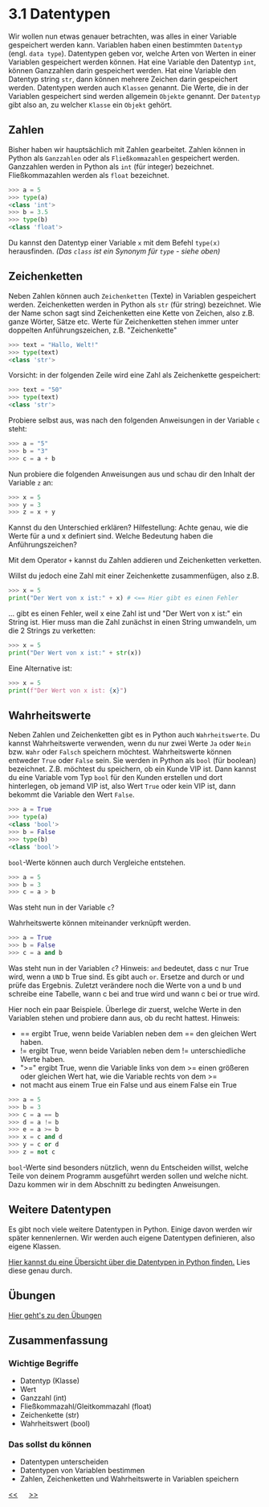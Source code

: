 # 3.1 Datentypen

Wir wollen nun etwas genauer betrachten, 
was alles in einer Variable gespeichert werden kann. 
Variablen haben einen bestimmten `Datentyp` (engl. `data type`).
Datentypen geben vor, welche Arten von Werten in einer Variablen gespeichert werden können.
Hat eine Variable den Datentyp `int`, können Ganzzahlen darin gespeichert werden.
Hat eine Variable den Datentyp string `str`, dann können mehrere Zeichen darin gespeichert werden.
Datentypen werden auch `Klassen` genannt. Die Werte, die in der Variablen gespeichert sind werden  allgemein `Objekte` genannt.
Der `Datentyp` gibt also an, zu welcher `Klasse` ein `Objekt` gehört.

## Zahlen

Bisher haben wir hauptsächlich mit Zahlen gearbeitet.
Zahlen können in Python als `Ganzzahlen` oder als `Fließkommazahlen` gespeichert werden.
Ganzzahlen werden in Python als `int` (für integer) bezeichnet.
Fließkommazahlen werden als `float` bezeichnet.

```python
>>> a = 5
>>> type(a)
<class 'int'>
>>> b = 3.5
>>> type(b)
<class 'float'>
```

Du kannst den Datentyp einer Variable `x` mit dem Befehl `type(x)` herausfinden.
*(Das `class` ist ein Synonym für `type` - siehe oben)*

## Zeichenketten

Neben Zahlen können auch `Zeichenketten` (Texte) in Variablen gespeichert werden.
Zeichenketten werden in Python als `str` (für string) bezeichnet. 
Wie der Name schon sagt sind Zeichenketten eine Kette von Zeichen, also z.B. ganze Wörter, Sätze etc.
Werte für Zeichenketten stehen immer unter doppelten Anführungszeichen, z.B. "Zeichenkette"

```python
>>> text = "Hallo, Welt!"
>>> type(text)
<class 'str'>
```

Vorsicht: in der folgenden Zeile wird eine Zahl als Zeichenkette gespeichert:

```python
>>> text = "50"
>>> type(text)
<class 'str'>
```

Probiere selbst aus, was nach den folgenden Anweisungen in der Variable `c` steht:

```python
>>> a = "5"
>>> b = "3"
>>> c = a + b
```

Nun probiere die folgenden Anweisungen aus und schau dir den Inhalt der Variable `z` an:

```python
>>> x = 5
>>> y = 3
>>> z = x + y
```

Kannst du den Unterschied erklären? 
Hilfestellung: Achte genau, wie die Werte für a und x definiert sind. Welche Bedeutung haben die Anführungszeichen?

Mit dem Operator `+` kannst du Zahlen addieren und Zeichenketten verketten.

Willst du jedoch eine Zahl mit einer Zeichenkette zusammenfügen, also z.B. 
```python
>>> x = 5
print("Der Wert von x ist:" + x) # <== Hier gibt es einen Fehler 
```
... gibt es einen Fehler, weil x eine Zahl ist und "Der Wert von x ist:" ein String ist. Hier muss man die Zahl zunächst in einen String umwandeln, um die 2 Strings zu verketten:

```python
>>> x = 5
print("Der Wert von x ist:" + str(x)) 
```

Eine Alternative ist:
```python
>>> x = 5
print(f"Der Wert von x ist: {x}") 
```

## Wahrheitswerte

Neben Zahlen und Zeichenketten gibt es in Python auch `Wahrheitswerte`.
Du kannst Wahrheitswerte verwenden, wenn du nur zwei Werte `Ja` oder `Nein` bzw. `Wahr` oder `Falsch` speichern möchtest.
Wahrheitswerte können entweder `True` oder `False` sein.
Sie werden in Python als `bool` (für boolean) bezeichnet.
Z.B. möchtest du speichern, ob ein Kunde VIP ist. Dann kannst du eine Variable vom Typ `bool`  für den Kunden erstellen und dort hinterlegen, ob jemand VIP ist, also Wert `True` oder kein VIP ist, dann bekommt die Variable den Wert `False`.

```python
>>> a = True
>>> type(a)
<class 'bool'>
>>> b = False
>>> type(b)
<class 'bool'>
```

`bool`-Werte können auch durch Vergleiche entstehen.

```python
>>> a = 5
>>> b = 3
>>> c = a > b
```

Was steht nun in der Variable `c`?

Wahrheitswerte können miteinander verknüpft werden.

```python
>>> a = True
>>> b = False
>>> c = a and b
```


Was steht nun in der Variablen `c`? 
Hinweis: `and` bedeutet, dass c nur True wird, wenn a `UND` b True sind.
Es gibt auch `or`. Ersetze and durch or und prüfe das Ergebnis. Zuletzt verändere noch die Werte von a und b und schreibe eine Tabelle, wann c bei and true wird und wann c bei or true wird.

Hier noch ein paar Beispiele. Überlege dir zuerst, welche Werte in den 
Variablen stehen und probiere dann aus, ob du recht hattest.
Hinweis: 
 - == ergibt True, wenn beide Variablen neben dem == den gleichen Wert haben.
 - != ergibt True, wenn beide Variablen neben dem != unterschiedliche Werte haben.
 - ">=" ergibt True, wenn die Variable links von dem >= einen größeren oder gleichen Wert hat, wie die Variable rechts von dem >=
  - not macht aus einem True ein False und aus einem False ein True

```python
>>> a = 5
>>> b = 3
>>> c = a == b
>>> d = a != b
>>> e = a >= b
>>> x = c and d
>>> y = c or d
>>> z = not c
``` 

`bool`-Werte sind besonders nützlich, wenn du Entscheiden willst, welche Teile von deinem Programm ausgeführt werden sollen und welche nicht.
Dazu kommen wir in dem Abschnitt zu bedingten Anweisungen.



## Weitere Datentypen

Es gibt noch viele weitere Datentypen in Python.
Einige davon werden wir später kennenlernen.
Wir werden auch eigene Datentypen definieren, also eigene Klassen.

[Hier kannst du eine Übersicht über die Datentypen in Python finden.](https://www.w3schools.com/python/python_datatypes.asp) Lies diese genau durch.

## Übungen
[Hier geht's zu den Übungen](../uebungen/UE_03.1_Datentypen.md)

## Zusammenfassung
### Wichtige Begriffe
- Datentyp (Klasse)
- Wert
- Ganzzahl (int)
- Fließkommazahl/Gleitkommazahl (float)
- Zeichenkette (str)
- Wahrheitswert (bool)

### Das sollst du können
- Datentypen unterscheiden
- Datentypen von Variablen bestimmen
- Zahlen, Zeichenketten und Wahrheitswerte in Variablen speichern
 

[<<](03.0_Variablen) &emsp; [>>](04.0_Script.md)
